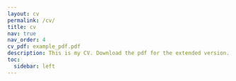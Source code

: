 ```yaml
---
layout: cv
permalink: /cv/
title: cv
nav: true
nav_order: 4
cv_pdf: example_pdf.pdf
description: This is my CV. Download the pdf for the extended version.
toc:
  sidebar: left
---
```

